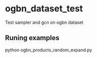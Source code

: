 # ogbn_dataset_test
Test sampler and gcn on ogbn dataset

## Runing examples
python ogbn_products_random_expand.py
